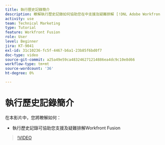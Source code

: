 ```yaml
---
title: 執行歷史記錄簡介
description: 瞭解執行歷史記錄如何協助您在中支援及疑難排解 [!DNL Adobe Workfront Fusion].
activity: use
team: Technical Marketing
type: Tutorial
feature: Workfront Fusion
role: User
level: Beginner
jira: KT-9041
exl-id: 31c10236-fc5f-4467-b6a1-23b85f6bd0f7
doc-type: video
source-git-commit: a25a49e59ca483246271214886ea4dc9c10e8d66
workflow-type: tm+mt
source-wordcount: '36'
ht-degree: 0%

---
```


# 執行歷史記錄簡介

在本影片中，您將瞭解如何：

* 執行歷史記錄可協助您支援及疑難排解Workfront Fusion

>[!VIDEO](https://video.tv.adobe.com/v/335282/?quality=12&learn=on)
